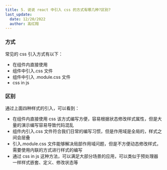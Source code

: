 ```yaml
---
title: 5. 说说 react 中引入 css 的方式有哪几种?区别?
last_update:
  date: 12/20/2022
  author: 高红翔
---
```


### 方式

常见的 css 引入方式有以下：

- 在组件内直接使用
- 组件中引入.css 文件
- 组件中引入 .module.css 文件
- css in js

### 区别

通过上面四种样式的引入，可以看到：

- 在组件内直接使用 css 该方式编写方便，容易根据状态修改样式属性，但是大量的演示编写容易导致代码混乱
- 组件内引入.css 文件符合我们日常的编写习惯，但是作用域是全局的，样式之间会层叠
- 引入.module.css 文件能够解决局部作用域问题，但是不方便动态修改样式，需要使用内联的方式进行样式的编写
- 通过 css in js 这种方法，可以满足大部分场景的应用，可以类似于预处理器一样样式嵌套、定义、修改状态等
